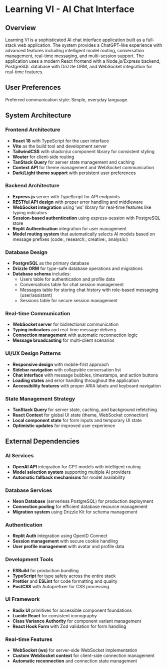 # Learning VI - AI Chat Interface

## Overview

Learning VI is a sophisticated AI chat interface application built as a full-stack web application. The system provides a ChatGPT-like experience with advanced features including intelligent model routing, conversation management, real-time messaging, and multi-session support. The application uses a modern React frontend with a Node.js/Express backend, PostgreSQL database with Drizzle ORM, and WebSocket integration for real-time features.

## User Preferences

Preferred communication style: Simple, everyday language.

## System Architecture

### Frontend Architecture
- **React 18** with TypeScript for the user interface
- **Vite** as the build tool and development server
- **TailwindCSS** with shadcn/ui component library for consistent styling
- **Wouter** for client-side routing
- **TanStack Query** for server state management and caching
- **Context API** for theme management and WebSocket communication
- **Dark/Light theme support** with persistent user preferences

### Backend Architecture
- **Express.js** server with TypeScript for API endpoints
- **RESTful API design** with proper error handling and middleware
- **WebSocket integration** using 'ws' library for real-time features like typing indicators
- **Session-based authentication** using express-session with PostgreSQL store
- **Replit Authentication** integration for user management
- **Model routing system** that automatically selects AI models based on message prefixes (code:, research:, creative:, analysis:)

### Database Design
- **PostgreSQL** as the primary database
- **Drizzle ORM** for type-safe database operations and migrations
- **Database schema** includes:
  - Users table for authentication and profile data
  - Conversations table for chat session management
  - Messages table for storing chat history with role-based messaging (user/assistant)
  - Sessions table for secure session management

### Real-time Communication
- **WebSocket server** for bidirectional communication
- **Typing indicators** and real-time message delivery
- **Connection management** with automatic reconnection logic
- **Message broadcasting** for multi-client scenarios

### UI/UX Design Patterns
- **Responsive design** with mobile-first approach
- **Sidebar navigation** with collapsible conversation list
- **Chat interface** with message bubbles, timestamps, and action buttons
- **Loading states** and error handling throughout the application
- **Accessibility features** with proper ARIA labels and keyboard navigation

### State Management Strategy
- **TanStack Query** for server state, caching, and background refetching
- **React Context** for global UI state (theme, WebSocket connection)
- **Local component state** for form inputs and temporary UI state
- **Optimistic updates** for improved user experience

## External Dependencies

### AI Services
- **OpenAI API** integration for GPT models with intelligent routing
- **Model selection system** supporting multiple AI providers
- **Automatic fallback mechanisms** for model availability

### Database Services
- **Neon Database** (serverless PostgreSQL) for production deployment
- **Connection pooling** for efficient database resource management
- **Migration system** using Drizzle Kit for schema management

### Authentication
- **Replit Auth** integration using OpenID Connect
- **Session management** with secure cookie handling
- **User profile management** with avatar and profile data

### Development Tools
- **ESBuild** for production bundling
- **TypeScript** for type safety across the entire stack
- **Prettier** and **ESLint** for code formatting and quality
- **PostCSS** with Autoprefixer for CSS processing

### UI Framework
- **Radix UI** primitives for accessible component foundations
- **Lucide React** for consistent iconography
- **Class Variance Authority** for component variant management
- **React Hook Form** with Zod validation for form handling

### Real-time Features
- **WebSocket (ws)** for server-side WebSocket implementation
- **Custom WebSocket context** for client-side connection management
- **Automatic reconnection** and connection state management